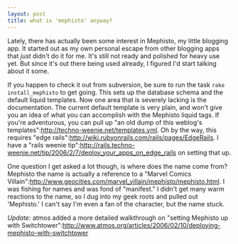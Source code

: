 ```yaml
--- 
layout: post
title: what is 'mephisto' anyway?
---
```

Lately, there has actually been some interest in Mephisto, my little blogging app.  It started out as my own personal escape from other blogging apps that _just_ didn't do it for me.  It's still not ready and polished for heavy use yet.  But since it's out there being used already, I figured I'd start talking about it some.

If you happen to check it out from subversion, be sure to run the task <code>rake install_mephisto</code> to get going.  This sets up the database schema and the default liquid templates.  Now one area that is severely lacking is the documentation.  The current default template is very plain, and won't give you an idea of what you can accomplish with the Mephisto liquid tags.  If you're adventurous, you can pull up "an old dump of this weblog's templates":http://techno-weenie.net/templates.yml.  Oh by the way, this requires "edge rails":http://wiki.rubyonrails.com/rails/pages/EdgeRails.  I have a "rails weenie tip":http://rails.techno-weenie.net/tip/2006/2/7/deploy_your_apps_on_edge_rails on setting that up.

One question I get asked a lot though, is where does the name come from?  Mephisto the name is actually a reference to a "Marvel Comics Villain":http://www.geocities.com/marvel_villain/mephisto/mephisto.html.  I was fishing for names and was fond of "manifest."  I didn't get many warm reactions to the name, so I dug into my geek roots and pulled out 'Mephisto.'  I can't say I'm even a fan of the character, but the name stuck.

*Update:* atmos added a more detailed walkthrough on "setting Mephisto up with Switchtower":http://www.atmos.org/articles/2006/02/10/deploying-mephisto-with-switchtower
